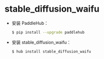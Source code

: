 # stable_diffusion_waifu
* 安装 PaddleHub：

    ```bash
    $ pip install --upgrade paddlehub
    ```

* 安装 stable_diffusion_waifu：

    ```bash
    $ hub install stable_diffusion_waifu
    ```
